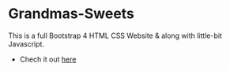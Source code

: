 # Grandmas-Sweets
This is a full Bootstrap 4 HTML CSS Website &amp; along with little-bit Javascript.


-   Chech it out [here](https://mihir0000.github.io/Grandmas-Sweets/)
